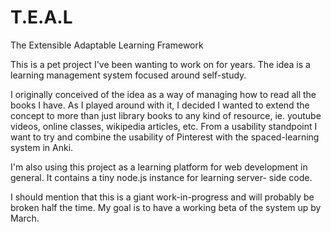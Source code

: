 # T.E.A.L
The Extensible Adaptable Learning Framework

This is a pet project I've been wanting to work on for years. The idea is a learning management system focused around self-study.

I originally conceived of the idea as a way of managing how to read all the books I have. As I played around with it, I decided I wanted
to extend the concept to more than just library books to any kind of resource, ie. youtube videos, online classes, wikipedia articles, etc.
From a usability standpoint I want to try and combine the usability of Pinterest with the spaced-learning system in Anki.

I'm also using this project as a learning platform for web development in general. It contains a tiny node.js instance for learning server-
side code.

I should mention that this is a giant work-in-progress and will probably be broken half the time. My goal is to have a working beta of
the system up by March.
